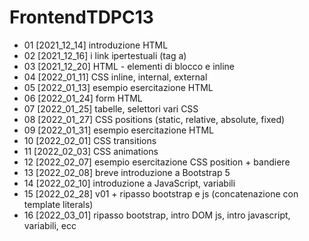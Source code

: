 # FrontendTDPC13
- 01	    [2021_12_14]		introduzione HTML
- 02	    [2021_12_16]		i link ipertestuali (tag a)
- 03	    [2021_12_20]		HTML - elementi di blocco e inline
- 04	    [2022_01_11]		CSS inline, internal, external
- 05	    [2022_01_13]		esempio esercitazione HTML
- 06	    [2022_01_24]		form HTML
- 07	    [2022_01_25]		tabelle, selettori vari CSS	
- 08	    [2022_01_27]		CSS positions (static, relative, absolute, fixed)	
- 09	    [2022_01_31]		esempio esercitazione HTML
- 10	    [2022_02_01]		CSS transitions
- 11	    [2022_02_03]		CSS animations
- 12	    [2022_02_07]  	esempio esercitazione CSS position + bandiere
- 13	    [2022_02_08]		breve introduzione a Bootstrap 5	
- 14	    [2022_02_10]		introduzione a JavaScript, variabili	
- 15      [2022_02_28]    v01 + ripasso bootstrap e js (concatenazione con template literals)
- 16      [2022_03_01]    ripasso bootstrap, intro DOM js, intro javascript, variabili, ecc
